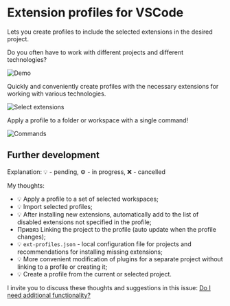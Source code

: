# Extension profiles for VSCode

Lets you create profiles to include the selected extensions in the desired project.

Do you often have to work with different projects and different technologies?

![Demo](https://github.com/evald24/vscode-extensions-profiles/blob/main/assets/vscode-extension-profiles.gif)

<!-- https://user-images.githubusercontent.com/10986227/122539241-34165180-d049-11eb-8a35-dbd3402e991f.mp4 -->

Quickly and conveniently create profiles with the necessary extensions for working with various technologies.

![Select extensions](https://github.com/evald24/vscode-extensions-profiles/blob/main/assets/select-extensions.png)

Apply a profile to a folder or workspace with a single command!

![Commands](https://github.com/evald24/vscode-extensions-profiles/blob/main/assets/commands.png)

## Further development

Explanation: 💡 - pending, ⚙️ ️- in progress, ❌ - cancelled

My thoughts:

- 💡 Apply a profile to a set of selected workspaces;
- 💡 Import selected profiles;
- 💡 After installing new extensions, automatically add to the list of disabled extensions not specified in the profile;
- Привяз Linking the project to the profile (auto update when the profile changes);
- 💡 `ext-profiles.json` - local configuration file for projects and recommendations for installing missing extensions;
- 💡 More convenient modification of plugins for a separate project without linking to a profile or creating it;
- 💡 Create a profile from the current or selected project.

I invite you to discuss these thoughts and suggestions in this issue: [Do I need additional functionality?](https://github.com/evald24/vscode-extensions-profiles/issues/1)
